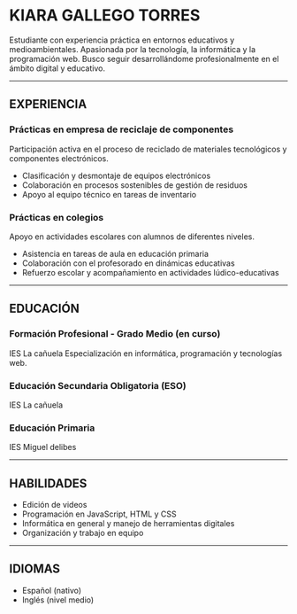 
# KIARA GALLEGO TORRES

Estudiante con experiencia práctica en entornos educativos y medioambientales. Apasionada por la tecnología, la informática y la programación web. Busco seguir desarrollándome profesionalmente en el ámbito digital y educativo.


---

## EXPERIENCIA

### Prácticas en empresa de reciclaje de componentes
Participación activa en el proceso de reciclado de materiales tecnológicos y componentes electrónicos.  
- Clasificación y desmontaje de equipos electrónicos  
- Colaboración en procesos sostenibles de gestión de residuos  
- Apoyo al equipo técnico en tareas de inventario

### Prácticas en colegios
Apoyo en actividades escolares con alumnos de diferentes niveles.  
- Asistencia en tareas de aula en educación primaria  
- Colaboración con el profesorado en dinámicas educativas  
- Refuerzo escolar y acompañamiento en actividades lúdico-educativas

---

## EDUCACIÓN

### Formación Profesional - Grado Medio (en curso)
IES La cañuela 
Especialización en informática, programación y tecnologías web.

### Educación Secundaria Obligatoria (ESO)
IES La cañuela  

### Educación Primaria
IES Miguel delibes

---

## HABILIDADES

- Edición de videos
- Programación en JavaScript, HTML y CSS
- Informática en general y manejo de herramientas digitales
- Organización y trabajo en equipo

---

## IDIOMAS

- Español (nativo)
- Inglés (nivel medio)

